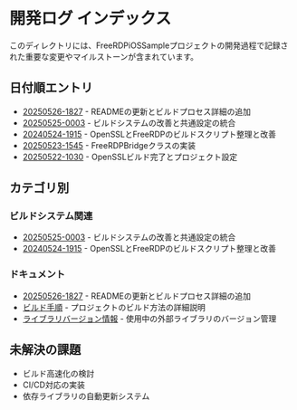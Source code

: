 # 開発ログ インデックス

このディレクトリには、FreeRDPiOSSampleプロジェクトの開発過程で記録された重要な変更やマイルストーンが含まれています。

## 日付順エントリ

- [20250526-1827](./20250526-1827.md) - READMEの更新とビルドプロセス詳細の追加
- [20250525-0003](./20250525-0003.md) - ビルドシステムの改善と共通設定の統合
- [20240524-1915](./20240524-1915.md) - OpenSSLとFreeRDPのビルドスクリプト整理と改善
- [20250523-1545](./20250523-1545.md) - FreeRDPBridgeクラスの実装
- [20250522-1030](./20250522-1030.md) - OpenSSLビルド完了とプロジェクト設定

## カテゴリ別

### ビルドシステム関連

- [20250525-0003](./20250525-0003.md) - ビルドシステムの改善と共通設定の統合
- [20240524-1915](./20240524-1915.md) - OpenSSLとFreeRDPのビルドスクリプト整理と改善

### ドキュメント

- [20250526-1827](./20250526-1827.md) - READMEの更新とビルドプロセス詳細の追加
- [ビルド手順](./BUILDING.md) - プロジェクトのビルド方法の詳細説明
- [ライブラリバージョン情報](./LIBRARY_VERSIONS.md) - 使用中の外部ライブラリのバージョン管理

## 未解決の課題

- ビルド高速化の検討
- CI/CD対応の実装
- 依存ライブラリの自動更新システム 